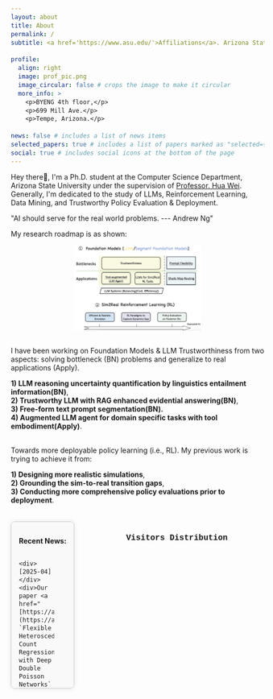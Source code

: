 ```yaml
---
layout: about
title: About
permalink: /
subtitle: <a href='https://www.asu.edu/'>Affiliations</a>. Arizona State University

profile:
  align: right
  image: prof_pic.png
  image_circular: false # crops the image to make it circular
  more_info: >
    <p>BYENG 4th floor,</p>
    <p>699 Mill Ave.</p>
    <p>Tempe, Arizona.</p>

news: false # includes a list of news items
selected_papers: true # includes a list of papers marked as "selected={true}"
social: true # includes social icons at the bottom of the page
---
```


Hey there👋, I'm a Ph.D. student at the Computer Science Department, Arizona State University under the supervision of [Professor. Hua Wei](https://www.public.asu.edu/~hwei27/index.html). Generally, I'm dedicated to the study of LLMs, Reinforcement Learning, Data Mining, and Trustworthy Policy Evaluation & Deployment.

"AI should serve for the real world problems. --- Andrew Ng"

My research roadmap is as shown:

<img src="assets/img/roadmap.jpg" alt="Roadmap" style="display: block; margin: 0 auto; width: 50%;">

<br> I have been working on Foundation Models & LLM Trustworthiness from two aspects: solving bottleneck (BN) problems and generalize to real applications (Apply). <br>

**1) LLM reasoning uncertainty quantification by linguistics entailment information(BN)**, <br>
**2) Trustworthy LLM with RAG enhanced evidential answering(BN)**, <br>
**3) Free-form text prompt segmentation(BN).** <br>
**4) Augmented LLM agent for domain specific tasks with tool embodiment(Apply)**. <br>

<br> Towards more deployable policy learning (i.e., RL). My previous work is trying to achieve it from: <br>

**1) Designing more realistic simulations**, <br>
**2) Grounding the sim-to-real transition gaps**, <br>
**3) Conducting more comprehensive policy evaluations prior to deployment**. <br>

<!-- I also keen on benefiting sophisticated domain tasks from LLMs (Agent), and better understanding the trustworthiness of Language Models' responses.<br> -->
<!-- <br> -->
<!-- <br> -->

<!-- <div style="width: 570px; padding: 15px; border: 1px solid #ccc; margin: 20px auto; background-color: #f9f9f9; border-radius: 8px; box-shadow: 0px 0px 10px rgba(0, 0, 0, 0.1); float: left; overflow-y: auto;"> -->
<div style="max-width: 65%; height: 300px; padding: 15px; border: 1px solid #ccc; margin: 20px auto; background-color: #f9f9f9; border-radius: 8px; box-shadow: 0px 0px 10px rgba(0, 0, 0, 0.1); float: left; overflow-y: auto">
  <p><strong>Recent News:</strong></p>
  <div style="display: grid; grid-template-columns: 70px auto; grid-gap: 5px;">

    <div>[2025-04]</div>
    <div>Our paper <a href="[https://arxiv.org/abs/2502.17026](https://arxiv.org/abs/2406.09262)"> `Flexible Heteroscedastic Count Regression with Deep Double Poisson Networks` </a>  is accepted to ICML 2025</div> 
    
    <div>[2025-04]</div>
    <div>Two First author papers are accepted to IJCAI 2025</div>
    
    <div>[2025-04]</div>
    <div>I will serve as a Session Chair at SDM25 - CP10: Large Language Models, see you on Friday, May 2, 3:15-5:15PM.</div>

    <div>[2025-04]</div>
    <div>Our paper <a href="https://arxiv.org/abs/2502.17026"> `Understanding the uncertainty of llm explanations: A perspective based on reasoning topology` </a>  is accepted to workshop - <a href="https://labs.engineering.asu.edu/labv2/second-workshop-on-metacognitive-prediction-of-ai-behavior-proposed/"> MetaCog'25 </a> and <a href="https://sites.google.com/view/arrml-25/home/"> ARRML'25 </a> </div>
    

    <div>[2025-03]</div>
    <div>A poster on <a href="https://dl.acm.org/doi/10.1145/3716550.3725161"> LibSignal++ Sim-to-Real physical testbed </a> is accepted by ICCPS 2025 🎉.</div>

    <div>[2025-02]</div>
    <div>Received the SDM Travel Award ✈️ from <a href="https://www.siam.org/conferences-events/conference-support/travel-and-registration-support/"> SIAM </a>, and Experiential Learning Grant from <a href="https://students.engineering.asu.edu/scholarships-funding/experiential-learning-grant/"> ASU </a>, see you in Alexandria Virginia, U.S.</div>

    <div>[2025-01]</div>
    <div>Starting my internship 💼 at Honda Research Institute, San Jose, California.</div>

    <div>[2025-01]</div>
    <div>Two papers 📰 are accepted to SDM 2025 🎉🎉.</div>

    <div>[2025-01]</div>
    <div>Glad to receive the ASU Ph.D. Fellowship Award 🏆.</div>

    <div>[2024-09]</div>
    <div>I have made a project page for our paper: <a href="https://arxiv.org/pdf/2410.12831"> Segment as You Wish--Free-Form Language-Based Segmentation for Medical Images </a>, please visit the link at: <a href="https://longchaoda.github.io/segmentAsYouWish.github.io/"> check out here! </a> </div>


    <div>[2024-10]</div>
    <div>I am invited to join Program Committee at SDM 2025.</div>

    <div>[2024-10]</div>
    <div>I will serve as Session Chair at CIKM24. <br>*Room: 110A. <br>*Time: Tuesday, 11:00 - 12:45. <br>Topic FP2: Urban Systems.</div>

    <div>[2024-09]</div>
    <div>One paper 📰 is accepted to NeurIPS 2024.</div>

    <div>[2024-09]</div>
    <div>Finished my Internship at GE Healthcare <a href="https://github.com/LongchaoDa/papers/blob/main/Segment%20as%20You%20Wish%20-%20Free-Form%20Language-Based%20Segmentation%20for%20Medical%20Images.pdf"> paper </a>, thanks <a href="https://sites.google.com/view/danicaxiao/home"> Danica Xiao</a>, <a href="https://rui1521.github.io/online-cv/"> Rui Wang </a> and <a href="https://xuxiaojian.github.io/"> Xiaojian Xu </a>, I had a great time with you! </div>

    <div>[2024-08]</div>
    <div>I am selected as NSF travel awardee to attend CIKM2024 ✈️. See you in Boise, Idaho, USA.</div>

    <div>[2024-08]</div>
    <div>One paper 📰 is accepted to ITSC 2024.</div>

    <div>[2024-08]</div>
    <div>One paper 📰 is accepted to CIKM 2024.</div>

    <div>[2024-08]</div>
    <div>Invited to give a talk at <a href="https://sites.google.com/view/workshop-itsc-2024/%E9%A6%96%E9%A1%B5"> ITSC2024</a> about advanced simulation and policy learning. <a href="https://youtu.be/Le3BjhsYe2Q"> Video</a></div>

    <div>[2024-05]</div>
    <div>One paper 📰 is accepted to ECML-PKDD 2024.</div>

    <div>[2024-05]</div>
    <div>I was selected (30 Ph.D. students nation-wide) to attend <a href="https://ai-score.github.io/">AI-SCORE</a> at University of Maryland held by <a href="https://www.rhsmith.umd.edu/directory/michael-fu">Michael Fu - UMD</a>, <a href="https://idm-lab.org/">Sven Koenig - USC</a> and <a href="https://www.engineering.cornell.edu/faculty-directory/david-b-shmoys">David Shmoys - Cornell</a></div>

    <div>[2024-01]</div>
    <div>Two first author papers 📰 are accepted to AAAI 2024.</div>

    <div>[2023-11]</div>
    <div>Our paper on <a href="https://darl-libsignal.github.io/index.html">"LibSignal"</a> is accepted to Machine Learning - Springer.</div>


    <div>[2023-11]</div>
    <div>Successfully hosted my first Tutorial Session 📖 <a href="https://darl-libsignal.github.io/itsc2023.html">"Cross-simulator Datasets and Evaluations for Traffic Control Policies"</a> in <a href="https://2023.ieee-itsc.org/accepted-tutorials/">IEEE-ITSC</a> 2023, Bilbao, Spain.</div>

    
    

    

  </div>
</div>

<br>
<br>

<body>
  <div id="clustrmaps-container" style="width: 275px; height: 300px; overflow: hidden; float: right;">
    <script type="text/javascript" id="clustrmaps" src="//cdn.clustrmaps.com/map_v2.js?cl=ffffff&w=a&t=n&d=f7XCCDBy6e2xZcUt7nrq9L-5IhotWsRN7V4Tk1tpy7c&co=bfdbef"></script>
   <p style="font-family: 'Courier New', Courier, monospace; font-size: 16px; margin-top: 10px; font-weight: bold;">
    Visitors Distribution
  </p>
  </div>
</body>
